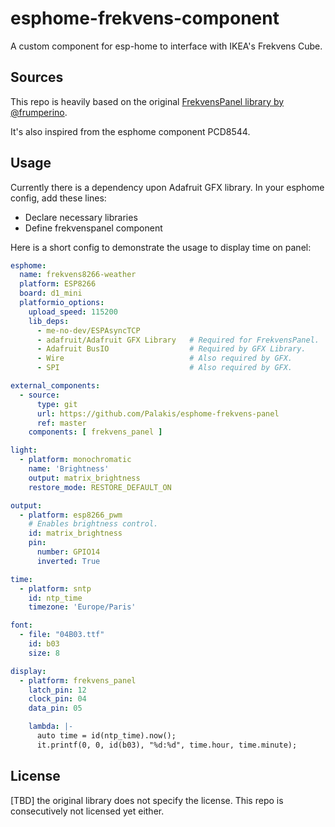 # esphome-frekvens-component

A custom component for esp-home to interface with IKEA's Frekvens Cube.

## Sources

This repo is heavily based on the original [FrekvensPanel library by @frumperino](https://github.com/frumperino/FrekvensPanel).

It's also inspired from the esphome component PCD8544.

## Usage

Currently there is a dependency upon Adafruit GFX library. In your esphome config, add these lines:

- Declare necessary libraries
- Define frekvenspanel component

Here is a short config to demonstrate the usage to display time on panel:

```yaml
esphome:
  name: frekvens8266-weather
  platform: ESP8266
  board: d1_mini
  platformio_options:
    upload_speed: 115200
    lib_deps:
      - me-no-dev/ESPAsyncTCP
      - adafruit/Adafruit GFX Library   # Required for FrekvensPanel.
      - Adafruit BusIO                  # Required by GFX Library.
      - Wire                            # Also required by GFX.
      - SPI                             # Also required by GFX.

external_components:
  - source:
      type: git
      url: https://github.com/Palakis/esphome-frekvens-panel
      ref: master
    components: [ frekvens_panel ]  

light:
  - platform: monochromatic
    name: 'Brightness'
    output: matrix_brightness
    restore_mode: RESTORE_DEFAULT_ON

output:
  - platform: esp8266_pwm
    # Enables brightness control.
    id: matrix_brightness
    pin:
      number: GPIO14
      inverted: True

time:
  - platform: sntp
    id: ntp_time
    timezone: 'Europe/Paris'

font:
  - file: "04B03.ttf"
    id: b03
    size: 8

display:
  - platform: frekvens_panel
    latch_pin: 12
    clock_pin: 04
    data_pin: 05

    lambda: |-
      auto time = id(ntp_time).now();
      it.printf(0, 0, id(b03), "%d:%d", time.hour, time.minute);

```

## License
[TBD] the original library does not specify the license. This repo is consecutively not licensed yet either.
